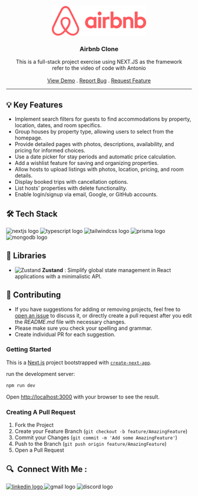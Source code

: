 <div align="center">
  <a href="https://github.com/athenacheng15/airbnb-clone">
    <img src="public/images/logo.png" alt="Logo" height="80">
  </a>

  <h3 align="center">Airbnb Clone</h3>

  <p align="center">
    This is a full-stack project exercise using NEXT.JS as the framework<br> refer to the video of code with Antonio
    <br/>
    <br/>
    <a href="https://arbnb-clone-vert.vercel.app">View Demo</a>
    .
    <a href="https://github.com/athenacheng15/airbnb-clone/issues">Report Bug</a>
    .
    <a href="https://github.com/athenacheng15/airbnb-clone/issues">Request Feature</a>
  </p>
</div>
<hr>

 ## 💡 Key Features
* Implement search filters for guests to find accommodations by property, location, dates, and room specifics.
* Group houses by property type, allowing users to select from the homepage.
* Provide detailed pages with photos, descriptions, availability, and pricing for informed choices.
* Use a date picker for stay periods and automatic price calculation.
* Add a wishlist feature for saving and organizing properties.
* Allow hosts to upload listings with photos, location, pricing, and room details.
* Display booked trips with cancellation options.
* List hosts' properties with delete functionality.
* Enable login/signup via email, Google, or GitHub accounts.

 ## 🛠 Tech Stack 
![nextjs logo](https://img.shields.io/badge/Next.js-000000?logo=nextdotjs&logoColor=white&style=for-the-badge)
  ![typescript logo](https://img.shields.io/badge/TypeScript-3178C6?logo=typescript&logoColor=white&style=for-the-badge)
  ![tailwindcss logo](https://img.shields.io/badge/TailwindCSS-06B6D4?logo=tailwindcss&logoColor=black&style=for-the-badge)
  ![prisma logo](https://img.shields.io/badge/Prisma-2D3748?logo=prisma&logoColor=white&style=for-the-badge)
  ![mongodb logo](https://img.shields.io/badge/MongoDB-47A248?logo=mongodb&logoColor=white&style=for-the-badge)


## 📖 Libraries
* <img src="https://img.stackshare.io/service/11559/zustand.png" alt="Zustand" width="14"/>  **Zustand** : Simplify global state management in React applications with a minimalistic API.


## 🔮 Contributing

* If you have suggestions for adding or removing projects, feel free to [open an issue](https://github.com/athenacheng15/airbnb-clone/issues/new) to discuss it, or directly create a pull request after you edit the *README.md* file with necessary changes.
* Please make sure you check your spelling and grammar.
* Create individual PR for each suggestion.

### Getting Started
This is a [Next.js](https://nextjs.org/) project bootstrapped with [`create-next-app`](https://github.com/vercel/next.js/tree/canary/packages/create-next-app).

run the development server:

```bash
npm run dev
```

Open [http://localhost:3000](http://localhost:3000) with your browser to see the result.

### Creating A Pull Request

1. Fork the Project
2. Create your Feature Branch (`git checkout -b feature/AmazingFeature`)
3. Commit your Changes (`git commit -m 'Add some AmazingFeature'`)
4. Push to the Branch (`git push origin feature/AmazingFeature`)
5. Open a Pull Request

<h2 align="left">🔍&nbsp Connect With Me :</h2>
<div align="left">
  <a href="https://www.linkedin.com/in/yuchuncheng-athena/" target="_blank">
    <img src="https://img.shields.io/static/v1?message=Yu-Chun%20Cheng&logo=linkedin&label=&color=333333&logoColor=white&labelColor=0077B5&style=for-the-badge" height="35" alt="linkedin logo"  />
  </a>
  <img src="https://img.shields.io/static/v1?message=athenachengyc15&logo=gmail&label=&color=333333&logoColor=white&labelColor=D14836&style=for-the-badge" height="35" alt="gmail logo"  />
  <img src="https://img.shields.io/static/v1?message=yuchun_cheng&logo=discord&label=&color=333333&logoColor=white&labelColor=5865F2&style=for-the-badge" height="35" alt="discord logo"  />
</div>
